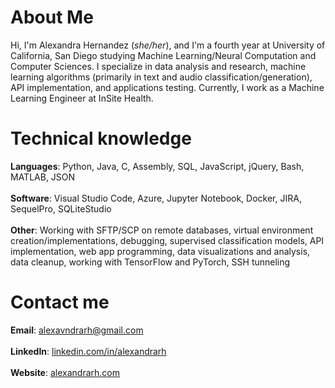 # About Me
Hi, I'm Alexandra Hernandez (*she/her*), and I'm a fourth year at University of California, San Diego studying Machine Learning/Neural Computation and Computer Sciences. I specialize in data analysis and research, machine learning algorithms (primarily in text and audio classification/generation), API implementation, and applications testing. Currently, I work as a Machine Learning Engineer at InSite Health.

# Technical knowledge
**Languages**: Python, Java, C, Assembly, SQL, JavaScript, jQuery, Bash, MATLAB, JSON <br/> <br/>
**Software**: Visual Studio Code, Azure, Jupyter Notebook, Docker, JIRA, SequelPro, SQLiteStudio <br/> <br/>
**Other**: Working with SFTP/SCP on remote databases, virtual environment creation/implementations, debugging, supervised classification models, API implementation, web app programming, data visualizations and analysis, data cleanup, working with TensorFlow and PyTorch, SSH tunneling

# Contact me
**Email**: [alexavndrarh@gmail.com](mailto:alexavndrarh@gmail.com) <br/> <br/>
**LinkedIn**: [linkedin.com/in/alexandrarh](https://linkedin.com/in/alexandrarh) <br/> <br/>
**Website**: [alexandrarh.com](https://alexandrarh.com)
